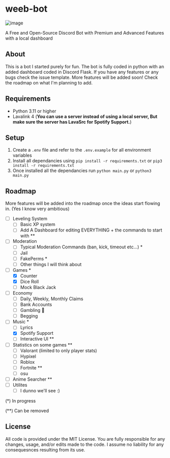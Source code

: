 # weeb-bot
  
![image](assets/static.png)

A Free and Open-Source Discord Bot with Premium and Advanced Features with a local dashboard

## About

This is a bot I started purely for fun. The bot is fully coded in python with an added dashboard coded in Discord Flask. If you have any features or any bugs check the issue template. More features will be added soon! Check the roadmap on what I'm planning to add.

## Requirements

- Python 3.11 or higher
- Lavalink 4 (**You can use a server instead of using a local server, But make sure the server has LavaSrc for Spotify Support.**)

## Setup

1. Create a `.env` file and refer to the `.env.example` for all environment variables
2. Install all dependancies using `pip install -r requirements.txt` or `pip3 install -r requirements.txt`
3. Once installed all the dependancies run `python main.py` or `python3 main.py`

## Roadmap

More features will be added into the roadmap once the ideas start flowing in. (Yes I know very ambitious)

- [ ] Leveling System
  - [ ] Basic XP system
  - [ ] Add A Dashboard for editing EVERYTHING + the commands to start with **
- [ ] Moderation
  - [ ] Typical Moderation Commands (ban, kick, timeout etc...) *
  - [ ] Jail
  - [ ] FakePerms *
  - [ ] Other things I will think about
- [ ] Games *
  - [x] Counter
  - [x] Dice Roll
  - [ ] Mock Black Jack
- [ ] Economy
  - [ ] Daily, Weekly, Monthly Claims
  - [ ] Bank Accounts
  - [ ] Gambling 🎰
  - [ ] Begging
- [ ] Music *
  - [ ] Lyrics
  - [x] Spotify Support
  - [ ] Interactive UI **
- [ ] Statistics on some games **
  - [ ] Valorant (limited to only player stats)
  - [ ] Hypixel
  - [ ] Roblox
  - [ ] Fortnite **
  - [ ] osu
- [ ] Anime Searcher **
- [ ] Utilites
  - [ ] I dunno we'll see :)

(*) In progress

(**) Can be removed

## License

All code is provided under the MIT License. You are fully responsible for any changes, usage, and/or edits made to the code. I assume no liability for any consequesnces resulting from its use.
